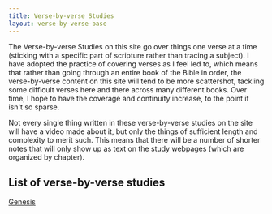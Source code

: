 ```yaml
---
title: Verse-by-verse Studies
layout: verse-by-verse-base
---
```


<!--

The verse-by-verse studies on this site provide detailed interpretation, in the manner of an opinionated technical commentary. Their primary purpose is to establish the meaning of the text with a rigorous, step-by-step approach that leaves nothing out, sacrificing a degree of brevity for depth.

So what is the difference between the verse-by-verse studies and study notes on this site? The short version is that the verse-by-verse studies justify the interpretations presented, while the study notes simply assert them. The study notes also contain helpful notes for intermediate students of Greek/Hebrew (notes not so much focused on establishing meaning as saving time for such students), while the verse-by-verse studies often include an embedded original translation of the text (currently more for the Greek New Testament than the Hebrew Old Testament; my Greek is stronger than my Hebrew).
-->

The Verse-by-verse Studies on this site go over things one verse at a time (sticking with a specific part of scripture rather than tracing a subject). I have adopted the practice of covering verses as I feel led to, which means that rather than going through an entire book of the Bible in order, the verse-by-verse content on this site will tend to be more scattershot, tackling some difficult verses here and there across many different books. Over time, I hope to have the coverage and continuity increase, to the point it isn't so sparse.

Not every single thing written in these verse-by-verse studies on the site will have a video made about it, but only the things of sufficient length and complexity to merit such. This means that there will be a number of shorter notes that will only show up as text on the study webpages (which are organized by chapter).

## List of verse-by-verse studies

<div class="list-item">
	<div class="list-item-title-row">
		<a href="genesis" class="list-item-title">Genesis</a>
	</div>
</div>

<!-- <ul> -->
<!-- <li><a href="genesis">Genesis</a></li> -->
<!-- <li><a href="exodus">Exodus</a></li> -->
<!-- <li><a href="leviticus">Leviticus</a></li> -->
<!-- <li><a href="numbers">Numbers</a></li> -->
<!-- <li><a href="deuteronomy">Deuteronomy</a></li> -->
<!-- <li><a href="joshua">Joshua</a></li> -->
<!-- <li><a href="judges">Judges</a></li> -->
<!-- <li><a href="ruth">Ruth</a></li> -->
<!-- <li><a href="1-samuel">1 Samuel</a></li> -->
<!-- <li><a href="2-samuel">2 Samuel</a></li> -->
<!-- <li><a href="1-kings">1 Kings</a></li> -->
<!-- <li><a href="2-kings">2 Kings</a></li> -->
<!-- <li><a href="1-chronicles">1 Chronicles</a></li> -->
<!-- <li><a href="2-chronicles">2 Chronicles</a></li> -->
<!-- <li><a href="ezra">Ezra</a></li> -->
<!-- <li><a href="nehemiah">Nehemiah</a></li> -->
<!-- <li><a href="esther">Esther</a></li> -->
<!-- <li><a href="job">Job</a></li> -->
<!-- <li><a href="psalm">Psalm</a></li> -->
<!-- <li><a href="proverbs">Proverbs</a></li> -->
<!-- <li><a href="ecclesiastes">Ecclesiastes</a></li> -->
<!-- <li><a href="song-of-solomon">Song of Solomon</a></li> -->
<!-- <li><a href="isaiah">Isaiah</a></li> -->
<!-- <li><a href="jeremiah">Jeremiah</a></li> -->
<!-- <li><a href="lamentations">Lamentations</a></li> -->
<!-- <li><a href="ezekiel">Ezekiel</a></li> -->
<!-- <li><a href="daniel">Daniel</a></li> -->
<!-- <li><a href="hosea">Hosea</a></li> -->
<!-- <li><a href="joel">Joel</a></li> -->
<!-- <li><a href="amos">Amos</a></li> -->
<!-- <li><a href="obadiah">Obadiah</a></li> -->
<!-- <li><a href="jonah">Jonah</a></li> -->
<!-- <li><a href="micah">Micah</a></li> -->
<!-- <li><a href="nahum">Nahum</a></li> -->
<!-- <li><a href="habakkuk">Habakkuk</a></li> -->
<!-- <li><a href="zephaniah">Zephaniah</a></li> -->
<!-- <li><a href="haggai">Haggai</a></li> -->
<!-- <li><a href="zechariah">Zechariah</a></li> -->
<!-- <li><a href="malachi">Malachi</a></li> -->
<!-- <li><a href="matthew">Matthew</a></li> -->
<!-- <li><a href="mark">Mark</a></li> -->
<!-- <li><a href="luke">Luke</a></li> -->
<!-- <li><a href="john">John</a></li> -->
<!-- <li><a href="acts">Acts</a></li> -->
<!-- <li><a href="romans">Romans</a></li> -->
<!-- <li><a href="1-corinthians">1 Corinthians</a></li> -->
<!-- <li><a href="2-corinthians">2 Corinthians</a></li> -->
<!-- <li><a href="galatians">Galatians</a></li> -->
<!-- <li><a href="ephesians">Ephesians</a></li> -->
<!-- <li><a href="philippians">Philippians</a></li> -->
<!-- <li><a href="colossians">Colossians</a></li> -->
<!-- <li><a href="1-thessalonians">1 Thessalonians</a></li> -->
<!-- <li><a href="2-thessalonians">2 Thessalonians</a></li> -->
<!-- <li><a href="1-timothy">1 Timothy</a></li> -->
<!-- <li><a href="2-timothy">2 Timothy</a></li> -->
<!-- <li><a href="titus">Titus</a></li> -->
<!-- <li><a href="philemon">Philemon</a></li> -->
<!-- <li><a href="hebrews">Hebrews</a></li> -->
<!-- <li><a href="james">James</a></li> -->
<!-- <li><a href="1-peter">1 Peter</a></li> -->
<!-- <li><a href="2-peter">2 Peter</a></li> -->
<!-- <li><a href="1-john">1 John</a></li> -->
<!-- <li><a href="2-john">2 John</a></li> -->
<!-- <li><a href="3-john">3 John</a></li> -->
<!-- <li><a href="jude">Jude</a></li> -->
<!-- <li><a href="revelation">Revelation</a></li> -->
<!-- </ul> -->
